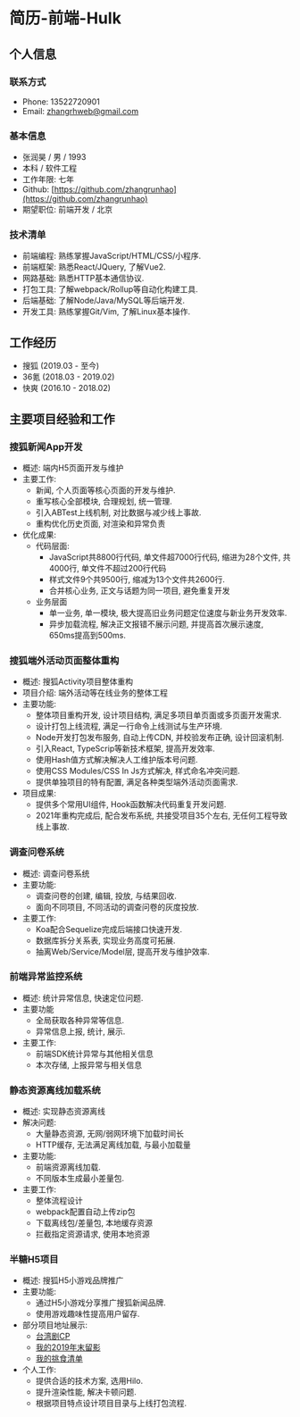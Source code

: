 # 简历-前端-Hulk

## 个人信息

### 联系方式

* Phone: 13522720901
* Email: [zhangrhweb@gmail.com](zhangrhweb@gmail.com)

### 基本信息

* 张润昊 / 男 / 1993
* 本科 / 软件工程
* 工作年限: 七年
* Github: [https://github.com/zhangrunhao](https://github.com/zhangrunhao)
* 期望职位: 前端开发 / 北京

### 技术清单

* 前端编程: 熟练掌握JavaScript/HTML/CSS/小程序.
* 前端框架: 熟悉React/JQuery, 了解Vue2.
* 网路基础: 熟悉HTTP基本通信协议.
* 打包工具: 了解webpack/Rollup等自动化构建工具.
* 后端基础: 了解Node/Java/MySQL等后端开发.
* 开发工具: 熟练掌握Git/Vim, 了解Linux基本操作.

## 工作经历

* 搜狐 (2019.03 - 至今)
* 36氪 (2018.03 - 2019.02)
* 快爽 (2016.10 - 2018.02)

## 主要项目经验和工作

### 搜狐新闻App开发

* 概述: 端内H5页面开发与维护
* 主要工作:
  * 新闻, 个人页面等核心页面的开发与维护.
  * 重写核心全部模块, 合理规划, 统一管理.
  * 引入ABTest上线机制, 对比数据与减少线上事故.
  * 重构优化历史页面, 对渲染和异常负责
* 优化成果:
  * 代码层面:
    * JavaScript共8800行代码, 单文件超7000行代码, 缩进为28个文件, 共4000行, 单文件不超过200行代码
    * 样式文件9个共9500行, 缩减为13个文件共2600行.
    * 合并核心业务, 正文与话题为同一项目, 避免重复开发
  * 业务层面
    * 单一业务, 单一模块, 极大提高旧业务问题定位速度与新业务开发效率.
    * 异步加载流程, 解决正文报错不展示问题, 并提高首次展示速度, 650ms提高到500ms.

### 搜狐端外活动页面整体重构

* 概述: 搜狐Activity项目整体重构
* 项目介绍: 端外活动等在线业务的整体工程
* 主要功能:
  * 整体项目重构开发, 设计项目结构, 满足多项目单页面或多页面开发需求.
  * 设计打包上线流程, 满足一行命令上线测试与生产环境.
  * Node开发打包发布服务, 自动上传CDN, 并校验发布正确, 设计回滚机制.
  * 引入React, TypeScrip等新技术框架, 提高开发效率.
  * 使用Hash值方式解决解决人工维护版本号问题.
  * 使用CSS Modules/CSS In Js方式解决, 样式命名冲突问题.
  * 提供单独项目的特有配置, 满足各种类型端外活动页面需求.
* 项目成果:
  * 提供多个常用UI组件, Hook函数解决代码重复开发问题.
  * 2021年重构完成后, 配合发布系统, 共接受项目35个左右, 无任何工程导致线上事故.

### 调查问卷系统

* 概述: 调查问卷系统
* 主要功能:
  * 调查问卷的创建, 编辑, 投放, 与结果回收.
  * 面向不同项目, 不同活动的调查问卷的灰度投放.
* 主要工作:
  * Koa配合Sequelize完成后端接口快速开发.
  * 数据库拆分关系表, 实现业务高度可拓展.
  * 抽离Web/Service/Model层, 提高开发与维护效率.

### 前端异常监控系统

* 概述: 统计异常信息, 快速定位问题.
* 主要功能
  * 全局获取各种异常等信息.
  * 异常信息上报, 统计, 展示.
* 主要工作:
  * 前端SDK统计异常与其他相关信息
  * 本次存储, 上报异常与相关信息

### 静态资源离线加载系统

* 概述: 实现静态资源离线
* 解决问题:
  * 大量静态资源, 无网/弱网环境下加载时间长
  * HTTP缓存, 无法满足离线加载, 与最小加载量
* 主要功能:
  * 前端资源离线加载.
  * 不同版本生成最小差量包.
* 主要工作:
  * 整体流程设计
  * webpack配置自动上传zip包
  * 下载离线包/差量包, 本地缓存资源
  * 拦截指定资源请求, 使用本地资源

### 半糖H5项目

* 概述: 搜狐H5小游戏品牌推广
* 主要功能:
  * 通过H5小游戏分享推广搜狐新闻品牌.
  * 使用游戏趣味性提高用户留存.
* 部分项目地址展示:
  * [台湾剧CP](https://sugar.k.sohu.com/h5/1907_cp/index.html)
  * [我的2019年末留影](https://sugar.k.sohu.com/h5/1910_year/index.html)
  * [我的挑食清单](https://sugar.k.sohu.com/h5/2007_picky/index.html)
* 个人工作:
  * 提供合适的技术方案, 选用Hilo.
  * 提升渲染性能, 解决卡顿问题.
  * 根据项目特点设计项目目录与上线打包流程.
